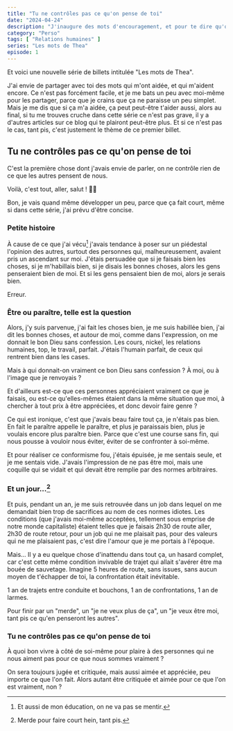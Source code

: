 ```yaml
---
title: "Tu ne contrôles pas ce qu'on pense de toi"
date: "2024-04-24"
description: "J'inaugure des mots d'encouragement, et pour te dire qu'on n'est pas seul·es à rencontrer certaines difficultés."
category: "Perso"
tags: [ "Relations humaines" ]
series: "Les mots de Thea"
episode: 1
---
```


Et voici une nouvelle série de billets intitulée "Les mots de Thea".

J'ai envie de partager avec toi des mots qui m'ont aidée, et qui m'aident encore. Ce n'est pas forcément facile, et
je me bats un peu avec moi-même pour les partager, parce que je crains que ça ne paraisse un peu simplet. Mais je me dis
que si ça m'a aidée, ça peut peut-être t'aider aussi, alors au final, si tu me trouves cruche dans cette série ce n'est
pas grave, il y a d'autres articles sur ce blog qui te plairont peut-être plus. Et si ce n'est pas le cas, tant pis,
c'est justement le thème de ce premier billet.

## Tu ne contrôles pas ce qu'on pense de toi

C'est la première chose dont j'avais envie de parler, on ne contrôle rien de ce que les autres pensent de nous.

Voilà, c'est tout, aller, salut ! 👋🏼

Bon, je vais quand même développer un peu, parce que ça fait court, même si dans cette série, j'ai prévu d'être concise.

### Petite histoire

À cause de ce que j'ai vécu[^1] j'avais tendance à poser sur un piédestal l'opinion des autres, surtout des personnes
qui, malheureusement, avaient pris un ascendant sur moi. J'étais persuadée que si je faisais bien les choses, si je
m'habillais bien, si je disais les bonnes choses, alors les gens penseraient bien de moi. Et si les gens pensaient bien
de moi, alors je serais bien.

[^1]: Et aussi de mon éducation, on ne va pas se mentir.

Erreur.

### Être ou paraître, telle est la question

Alors, j'y suis parvenue, j'ai fait les choses bien, je me suis habillée bien, j'ai dit les bonnes choses, et autour de
moi, comme dans l'expression, on me donnait le bon Dieu sans confession. Les cours, nickel, les relations humaines, top,
le travail, parfait. J'étais l'humain parfait, de ceux qui rentrent bien dans les cases.

Mais à qui donnait-on vraiment ce bon Dieu sans confession ? À moi, ou à l'image que je renvoyais ?

Et d'ailleurs est-ce que ces personnes appréciaient vraiment ce que je faisais, ou est-ce qu'elles-mêmes étaient dans
la même situation que moi, à chercher à tout prix à être appréciées, et donc devoir faire genre ?

Ce qui est ironique, c'est que j'avais beau faire tout ça, je n'étais pas bien. En fait le paraître appelle le paraître,
et plus je paraissais bien, plus je voulais encore plus paraître bien. Parce que c'est une course sans fin, qui nous
pousse à vouloir nous éviter, éviter de se confronter à soi-même.

Et pour réaliser ce conformisme fou, j'étais épuisée, je me sentais seule, et je me sentais vide. J'avais l'impression
de ne pas être moi, mais une coquille qui se vidait et qui devait être remplie par des normes arbitraires.

### Et un jour...[^2]

[^2]: Merde pour faire court hein, tant pis.

Et puis, pendant un an, je me suis retrouvée dans un job dans lequel on me demandait bien trop de sacrifices au nom de
ces normes idiotes. Les conditions (que j'avais moi-même acceptées, tellement sous emprise de notre monde capitaliste)
étaient telles que je faisais 2h30 de route aller, 2h30 de route retour, pour un job qui ne me plaisait pas, pour des
valeurs qui ne me plaisaient pas, c'est dire l'amour que je me portais à l'époque.

Mais... Il y a eu quelque chose d'inattendu dans tout ça, un hasard complet, car c'est cette même condition invivable de
trajet qui allait s'avérer être ma bouée de sauvetage. Imagine 5 heures de route, sans issues, sans aucun moyen de
t'échapper de toi, la confrontation était inévitable.

1 an de trajets entre conduite et bouchons, 1 an de confrontations, 1 an de larmes.

Pour finir par un "merde", un "je ne veux plus de ça", un "je veux être moi, tant pis ce qu'en penseront les autres".

### Tu ne contrôles pas ce qu'on pense de toi

À quoi bon vivre à côté de soi-même pour plaire à des personnes qui ne nous aiment pas pour ce que nous sommes
vraiment ?

On sera toujours jugée et critiquée, mais aussi aimée et appréciée, peu importe ce que l'on fait. Alors autant être
critiquée et aimée pour ce que l'on est vraiment, non ?
